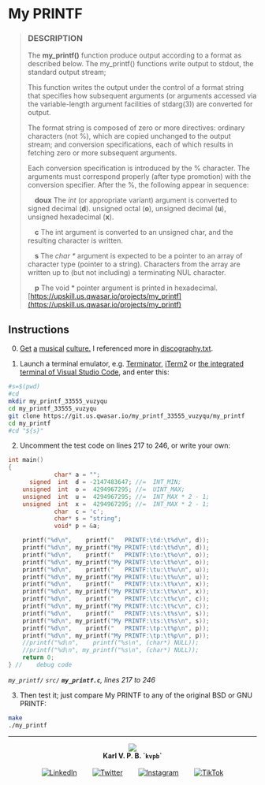 # My PRINTF

>### DESCRIPTION
>
>The **my_printf()** function produce output according to a format as described below. The my_printf() functions write output to stdout, the standard output stream;
>
>This function writes the output under the control of a format string that specifies how subsequent arguments (or arguments accessed via the variable-length argument facilities of stdarg(3)) are converted for output.
>
>The format string is composed of zero or more directives: ordinary characters (not %), which are copied unchanged to the output stream; and conversion specifications, each of which results in fetching zero or more subsequent arguments.
>
>Each conversion specification is introduced by the % character. The arguments must correspond properly (after type promotion) with the conversion specifier. After the %, the following appear in sequence:
>
>&#09;&emsp;**doux** The _int_ (or appropriate variant) argument is converted to signed decimal (**d**). unsigned octal (**o**), unsigned decimal (**u**), unsigned hexadecimal (**x**).
>
>&emsp;**c** The int argument is converted to an unsigned char, and the resulting character is written.
>
>&emsp;**s** The _char *_ argument is expected to be a pointer to an array of character type (pointer to a string). Characters from the array are written up to (but not including) a terminating NUL character.
>
>&emsp;**p** The void * pointer argument is printed in hexadecimal.
[https://upskill.us.qwasar.io/projects/my_printf](https://upskill.us.qwasar.io/projects/my_printf)

## Instructions

0.	[Get](https://www.youtube.com/watch?v=7jF7vmR535E) [a](https://www.youtube.com/watch?v=Js67MmvR9Pg) [musical](https://www.youtube.com/watch?v=-C_3eYj-pOM) [culture.](https://www.youtube.com/watch?v=ViN2bRGrBx8) I referenced more in [discography.txt](https://git.us.qwasar.io/my_printf_33555_vuzyqu/my_printf/src/branch/dev/discography.txt).

1.	Launch a terminal emulator, e.g. [Terminator](https://gnome-terminator.org), [iTerm2](https://iterm2.com) or [the integrated terminal of Visual Studio Code](https://code.visualstudio.com/docs/editor/integrated-terminal), and enter this:
```sh
#s=$(pwd)
#cd
mkdir my_printf_33555_vuzyqu
cd my_printf_33555_vuzyqu
git clone https://git.us.qwasar.io/my_printf_33555_vuzyqu/my_printf
cd my_printf
#cd "${s}"
```

2.	Uncomment the test code on lines 217 to 246, or write your own:
```c
int main()
{
             char* a = "";
      signed  int  d = -2147483647; //=  INT_MIN;
    unsigned  int  o =  4294967295; //=  UINT_MAX;
    unsigned  int  u =  4294967295; //=  INT_MAX * 2 - 1;
    unsigned  int  x =  4294967295; //=  INT_MAX * 2 - 1;
             char  c = 'c';
             char* s = "string";
             void* p = &a;

    printf("%d\n",    printf("   PRINTF:\td:\t%d\n", d));
    printf("%d\n", my_printf("My PRINTF:\td:\t%d\n", d));
    printf("%d\n",    printf("   PRINTF:\to:\t%o\n", o));
    printf("%d\n", my_printf("My PRINTF:\to:\t%o\n", o));
    printf("%d\n",    printf("   PRINTF:\tu:\t%u\n", u));
    printf("%d\n", my_printf("My PRINTF:\tu:\t%u\n", u));
    printf("%d\n",    printf("   PRINTF:\tx:\t%x\n", x));
    printf("%d\n", my_printf("My PRINTF:\tx:\t%x\n", x));
    printf("%d\n",    printf("   PRINTF:\tc:\t%c\n", c));
    printf("%d\n", my_printf("My PRINTF:\tc:\t%c\n", c));
    printf("%d\n",    printf("   PRINTF:\ts:\t%s\n", s));
    printf("%d\n", my_printf("My PRINTF:\ts:\t%s\n", s));
    printf("%d\n",    printf("   PRINTF:\tp:\t%p\n", p));
    printf("%d\n", my_printf("My PRINTF:\tp:\t%p\n", p));
    //printf("%d\n",    printf("%s\n", (char*) NULL));
    //printf("%d\n", my_printf("%s\n", (char*) NULL));
    return 0;
} //	debug code
```
_`my_printf/` `src/` **`my_printf.c`**, lines 217 to 246_

3.	Then test it; just compare My PRINTF to any of the original BSD or GNU PRINTF:
```sh
make
./my_printf
```

---

<p align='center'><a href='https://kvpb.co'><img src='https://gist.githack.com/kvpb/bfed748ac5c509985c89ea613a2bfd02/raw/8c0b311b7c848fabddf61672ba6bb72c8754fed9/karlbertinssymbol.svg'></a><br>
<b>Karl V. P. B. `<code>kvpb</code>`</b><br>
<br>
<span style="display:block;text-align:center"><a href='https://www.linkedin.com/in/karlbertin'><img src='https://gistcdn.githack.com/kvpb/4d0c98dbf62d45a48efd38a011981163/raw/37b15e91a71a9125e5aa85e78dcde2977d8148a4/linkedin.svg' alt='LinkedIn'></a>&nbsp;&nbsp;&nbsp;&nbsp;&nbsp;&nbsp;&nbsp;&nbsp;<a href='https://twitter.com/kvpbx'><img src='https://gistcdn.githack.com/kvpb/941cfa463e75f8c5fa392ddb673172b9/raw/5b29f30b6c0ef5000a27e156c9f78f4feaa78f66/twitter.svg' alt='Twitter'></a>&nbsp;&nbsp;&nbsp;&nbsp;&nbsp;&nbsp;&nbsp;&nbsp;<a href='https://www.instagram.com/karlbertin/'><img src='https://gistcdn.githack.com/kvpb/b7f2a52ae60036fa14d5d9ccd94c471a/raw/3f92b64ad9c6c02627234e37ed373fa86baccdee/instagram.svg' alt='Instagram'></a>&nbsp;&nbsp;&nbsp;&nbsp;&nbsp;&nbsp;&nbsp;&nbsp;<a href='https://vm.tiktok.com/ZSwAmcFh/'><img src='https://gistcdn.githack.com/kvpb/71a693f696d87330e5c73f03767cd57e/raw/8a0effb4388dca39ac75ddda61bb5695ccecfbc9/tiktok.svg' alt='TikTok'></a></span></p>
